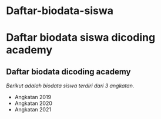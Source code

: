 # Daftar-biodata-siswa
Daftar biodata siswa dicoding academy
==
Daftar biodata dicoding academy
--
*Berikut adalah biodata siswa terdiri dari 3 angkatan.*
- Angkatan 2019
- Angkatan 2020
- Angkatan 2021

